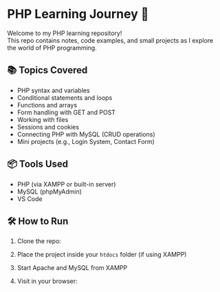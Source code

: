 # PHP Learning Journey 🚀

Welcome to my PHP learning repository!  
This repo contains notes, code examples, and small projects as I explore the world of PHP programming.

## 📚 Topics Covered

- PHP syntax and variables
- Conditional statements and loops
- Functions and arrays
- Form handling with GET and POST
- Working with files
- Sessions and cookies
- Connecting PHP with MySQL (CRUD operations)
- Mini projects (e.g., Login System, Contact Form)

## 📦 Tools Used

- PHP (via XAMPP or built-in server)
- MySQL (phpMyAdmin)
- VS Code

## 🛠️ How to Run

1. Clone the repo:


2. Place the project inside your `htdocs` folder (if using XAMPP)

3. Start Apache and MySQL from XAMPP

4. Visit in your browser:
